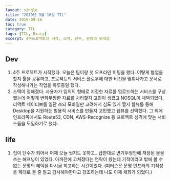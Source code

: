 ```yaml
---
layout: single
title: "2019년 9월 16일 TIL"
date: 2019-09-16
toc: true
category: TIL
tags: [TIL, Diary]
excerpt: 4주프로젝트의 시작, 스택, 단수, 문명의 위대함
---
```


## Dev 
1. 4주 프로젝트가 시작했다. 오늘은 팀이랑 첫 오프라인 미팅을 했다. 어떻게 협업을 할지 툴을 공유하고, 프로젝트의 서비스 플로우에 대한 비전을 맞춰나가고 문서로 작성해나가는 작업을 하루종일 했다.
2. 스택이 정해졌다. 사용자가 임의의 형태로 지정한 자료를 업로드하는 서비스를 구상했는데 어떻게 변화무쌍한 자료를 처리할지 고민이 생겼고 NOSQL이 채택되었다. 리액트 네이티브를 일단 쓰되 모바일만 고려해서 심도 있게 짤지 웹뷰를 통해 Desktop을 지원하는 범용적 서비스를 만들지 고민했고 웹뷰를 선택했다. 그 외에 인프라쪽에서도 Route53, CDN, AWS-Recognize 등 프로젝트 성격에 맞는 서비스들을 도입하기로 했다.

## life
1. 집이 단수가 되어서 어제 오늘 씻지도 못하고.. 급한대로 변기뚜껑안에 저장된 물을 쓰는 해프닝이 있었다. 아까전에 고쳐졌다는 연락이 왔는데 기적이라고 밖에 볼 수 없는 문명의 혜택을 다시금 회고하는 시간이었다. (피터슨은 문명 인프라의 기적성을 제대로 볼 줄 알고 감사해야한다고 강조하는데 나도 이제 체화가 되었다.) 
